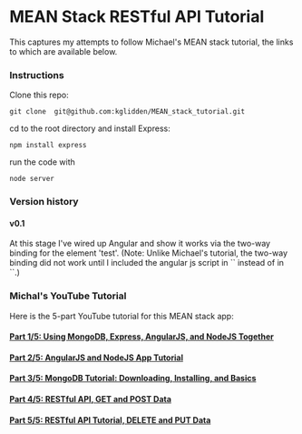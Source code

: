 # MEAN Stack RESTful API Tutorial
This captures my attempts to follow Michael's MEAN stack tutorial, the
links to which are available below.

<h3>Instructions</h3>

Clone this repo:

    git clone  git@github.com:kglidden/MEAN_stack_tutorial.git


cd to the root directory and install Express:

    npm install express


run the code with 

    node server

<h3>Version history</h3>
<h4>v0.1</h4> At this stage I've wired up Angular and show it works via the two-way binding for the element 'test'.  (Note: Unlike Michael's tutorial, the two-way binding did not work until I included the angular js script in `<head>` instead of in `<body>`.)

<h3>Michal's YouTube Tutorial</h3>

Here is the 5-part YouTube tutorial for this MEAN stack app:

<h4><a href="https://www.youtube.com/watch?v=kHV7gOHvNdk">Part 1/5: Using MongoDB, Express, AngularJS, and NodeJS Together</a></h4>

<h4><a href="https://www.youtube.com/watch?v=7F1nLajs4Eo">Part 2/5: AngularJS and NodeJS App Tutorial</a></h4>

<h4><a href="https://www.youtube.com/watch?v=oVIeMfvgTz8">Part 3/5: MongoDB Tutorial: Downloading, Installing, and Basics</a></h4>

<h4><a href="https://www.youtube.com/watch?v=iFsYJG3fGro">Part 4/5: RESTful API, GET and POST Data</a></h4>

<h4><a href="https://www.youtube.com/watch?v=06_SIzYXgqQ">Part 5/5: RESTful API Tutorial, DELETE and PUT Data</a></h4>

